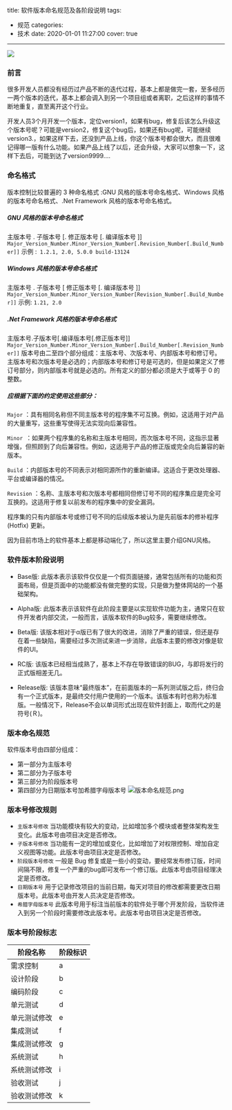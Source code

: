 title: 软件版本命名规范及各阶段说明
tags:
  - 规范
categories:
  - 技术
date: 2020-01-01 11:27:00
cover: true

---
![](https://imgconvert.csdnimg.cn/aHR0cHM6Ly91cGxvYWQtaW1hZ2VzLmppYW5zaHUuaW8vdXBsb2FkX2ltYWdlcy8xMjU1MzI0OS0zZDQ3NWU3MTkwZTFjYjIwLmpwZw?x-oss-process=image/format,png)
<!-- more -->
### 前言
很多开发人员都没有经历过产品不断的迭代过程，基本上都是做完一套，至多经历一两个版本的迭代，基本上都会调入到另一个项目组或者离职，之后这样的事情不断地重复，直至离开这个行业。

开发人员3个月开发一个版本，定位version1，如果有bug，修复后该怎么升级这个版本号呢？可能是version2，修复这个bug后，如果还有bug呢，可能继续version3.，如果这样下去，还没到产品上线，你这个版本号都会很大，而且很难记得哪一版有什么功能。如果产品上线了以后，还会升级，大家可以想象一下，这样下去后，可能到达了version9999....

### 命名格式
版本控制比较普遍的 3 种命名格式 :GNU 风格的版本号命名格式、Windows 风格的版本号命名格式、.Net Framework 风格的版本号命名格式。
##### GNU 风格的版本号命名格式
主版本号 . 子版本号 [. 修正版本号 [. 编译版本号 ]]
`Major_Version_Number.Minor_Version_Number[.Revision_Number[.Build_Number]]`
示例 :` 1.2.1, 2.0, 5.0.0 build-13124`
##### Windows 风格的版本号命名格式
主版本号 . 子版本号 [ 修正版本号 [. 编译版本号 ]]
`Major_Version_Number.Minor_Version_Number[Revision_Number[.Build_Number]]`
示例: `1.21, 2.0`
##### .Net Framework 风格的版本号命名格式
主版本号.子版本号[.编译版本号[.修正版本号]]
`Major_Version_Number.Minor_Version_Number[.Build_Number[.Revision_Number]]`
版本号由二至四个部分组成：主版本号、次版本号、内部版本号和修订号。主版本号和次版本号是必选的；内部版本号和修订号是可选的，但是如果定义了修订号部分，则内部版本号就是必选的。所有定义的部分都必须是大于或等于 0 的整数。

##### 应根据下面的约定使用这些部分：

`Major` ：具有相同名称但不同主版本号的程序集不可互换。例如，这适用于对产品的大量重写，这些重写使得无法实现向后兼容性。

`Minor `：如果两个程序集的名称和主版本号相同，而次版本号不同，这指示显著增强，但照顾到了向后兼容性。例如，这适用于产品的修正版或完全向后兼容的新版本。

`Build` ：内部版本号的不同表示对相同源所作的重新编译。这适合于更改处理器、平台或编译器的情况。

`Revision` ：名称、主版本号和次版本号都相同但修订号不同的程序集应是完全可互换的。这适用于修复以前发布的程序集中的安全漏洞。

程序集的只有内部版本号或修订号不同的后续版本被认为是先前版本的修补程序 (Hotfix) 更新。

因为目前市场上的软件基本上都是移动端化了，所以这里主要介绍GNU风格。

### 软件版本阶段说明
* Base版: 此版本表示该软件仅仅是一个假页面链接，通常包括所有的功能和页面布局，但是页面中的功能都没有做完整的实现，只是做为整体网站的一个基础架构。

* Alpha版: 此版本表示该软件在此阶段主要是以实现软件功能为主，通常只在软件开发者内部交流，一般而言，该版本软件的Bug较多，需要继续修改。

* Beta版: 该版本相对于α版已有了很大的改进，消除了严重的错误，但还是存在着一些缺陷，需要经过多次测试来进一步消除，此版本主要的修改对像是软件的UI。

* RC版: 该版本已经相当成熟了，基本上不存在导致错误的BUG，与即将发行的正式版相差无几。

* Release版: 该版本意味“最终版本”，在前面版本的一系列测试版之后，终归会有一个正式版本，是最终交付用户使用的一个版本。该版本有时也称为标准版。一般情况下，Release不会以单词形式出现在软件封面上，取而代之的是符号(Ｒ)。

### 版本命名规范
软件版本号由四部分组成：
* 第一部分为主版本号
* 第二部分为子版本号
* 第三部分为阶段版本号
* 第四部分为日期版本号加希腊字母版本号
![版本命名规范.png](https://imgconvert.csdnimg.cn/aHR0cHM6Ly91cGxvYWQtaW1hZ2VzLmppYW5zaHUuaW8vdXBsb2FkX2ltYWdlcy8xMjU1MzI0OS1kNmJhMzQ1OWZhZWJlYzFhLnBuZw?x-oss-process=image/format,png)
### 版本号修改规则
* `主版本号修改` 当功能模块有较大的变动，比如增加多个模块或者整体架构发生变化。此版本号由项目决定是否修改。
* `子版本号修改` 当功能有一定的增加或变化，比如增加了对权限控制、增加自定义视图等功能。此版本号由项目决定是否修改。
* `阶段版本号修改` 一般是 Bug 修复或是一些小的变动，要经常发布修订版，时间间隔不限，修复一个严重的bug即可发布一个修订版。此版本号由项目经理决定是否修改。
* `日期版本号` 用于记录修改项目的当前日期，每天对项目的修改都需要更改日期版本号。此版本号由开发人员决定是否修改。
* `希腊字母版本号` 此版本号用于标注当前版本的软件处于哪个开发阶段，当软件进入到另一个阶段时需要修改此版本号。此版本号由项目决定是否修改。
### 版本号阶段标志
| 阶段名称| 阶段标识| 
|-----|-----|
| 需求控制| a|
| 设计阶段| b| 
| 编码阶段| c|
| 单元测试| d| 
| 单元测试修改| e|
| 集成测试| f| 
| 集成测试修改| g|
| 系统测试| h| 
| 系统测试修改| i|
| 验收测试| j| 
| 验收测试修改| k|

